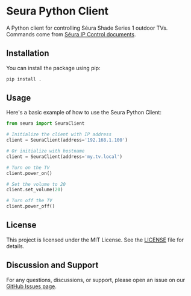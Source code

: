 # Seura Python Client

A Python client for controlling Séura Shade Series 1 outdoor TVs.
Commands come from [Séura IP Control documents](https://storage.googleapis.com/wp-stateless/2019/10/ip-control-for-shd1-outdoor-displays.pdf).

## Installation

You can install the package using pip:

```bash
pip install .
```

## Usage

Here's a basic example of how to use the Seura Python Client:

```python
from seura import SeuraClient

# Initialize the client with IP address
client = SeuraClient(address='192.168.1.100')

# Or initialize with hostname
client = SeuraClient(address='my.tv.local')

# Turn on the TV
client.power_on()

# Set the volume to 20
client.set_volume(20)

# Turn off the TV
client.power_off()
```

## License

This project is licensed under the MIT License. See the [LICENSE](LICENSE) file for details.

## Discussion and Support

For any questions, discussions, or support, please open an issue on our [GitHub Issues page](https://github.com/mickeyschwab/seura/issues).

